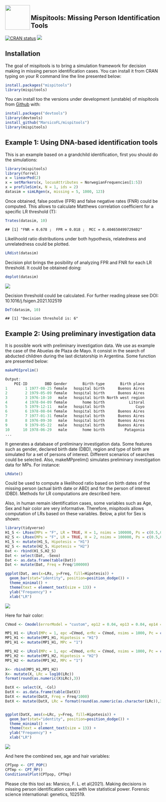 <img src="README_files/figure-markdown_github/mispiIcon.png" align="left" width="80">


## Mispitools: Missing Person Identification Tools

<!-- badges: start -->

[![CRAN status](https://www.r-pkg.org/badges/version/mispitools)](https://CRAN.R-project.org/package=mispitools)
[![](https://cranlogs.r-pkg.org/badges/grand-total/mispitools?color=blue)](https://cran.r-project.org/package=mispitools)

<!-- badges: end -->


## Installation

The goal of mispitools is to bring a simulation framework for decision
making in missing person identification cases. You can install it from CRAN typing on your R command line the line presented below:

``` r
install.packages("mispitools")
library(mispitools)
```

You can install too the
versions under development (unstable) of mispitools from [Github](https://github.com/MarsicoFL/mispitools/)
with:
``` r
install.packages("devtools")
library(devtools)
install_github("MarsicoFL/mispitools")
library(mispitools)
```

## Example 1: Using DNA-based identification tools

This is an example based on a grandchild identification, first you
should do the simulations:

``` r
library(mispitools)
library(forrel)
x = linearPed(2)
x = setMarkers(x, locusAttributes = NorwegianFrequencies[1:5])
x = profileSim(x, N = 1, ids = 2)
datasim = simLRgen(x, missing = 5, 1000, 123)
```

Once obtained, false postive (FPR) and false negative rates (FNR) could
be computed. This allows to calculate Matthews correlation coefficient
for a specific LR threshold (T):

``` r
Trates(datasim, 10)
```

    ## [1] "FNR = 0.678 ;  FPR = 0.018 ;  MCC = 0.404650499729402"

Likelihoold ratio distributions under both hypothesis, relatedness and
unrelatedness could be plotted. 

``` r
LRdist(datasim)
```


Decision plot brings the posibility of analyzing FPR and FNR for each LR threshold. 
It could be obtained doing:

``` r
deplot(datasim)
```

![](README_files/figure-markdown_github/deplot-1.png)

Decision threshold could be calculated. For further reading please see
DOI: 10.1016/j.fsigen.2021.102519

``` r
DeT(datasim, 10)
```

    ## [1] "Decision threshold is: 6"

## Example 2: Using preliminary investigation data

It is possible work with preliminary investigation data. We use as example the case of the Abuelas de Plaza de Mayo. It consist in the search of abducted children during the last dictatorship in Argentina. Some function are presented below:

``` r
makePOIprelim()

Output:
    POI-ID        DBD Gender       Birth-type       Birth place
1        1 1977-08-25 female   hospital birth      Buenos Aires
2        2 1979-05-09 female   hospital birth      Buenos Aires
3        3 1976-10-10   male   hospital birth North west region
4        4 1978-04-09 female       home birth           Litoral
5        5 1979-12-11   male   hospital birth              Cuyo
6        6 1978-08-04 female   hospital birth      Buenos Aires
7        7 1977-01-31 female   hospital birth      Buenos Aires
8        8 1976-09-30   male   hospital birth      Buenos Aires
9        9 1979-05-22   male   hospital birth      Buenos Aires
10      10 1978-06-29   male       home birth         Patagonia
...
```

It generates a database of preliminary investigation data. Some features such as gender, declared birth date (DBD), region and type of birth are simulated for a set of persons of interest. Different scenarios of searches could be selected. Also, makeMPprelim() simulates preliminary investigation data for MPs. For instance:

``` r
LRdate()


```
Could be used to compute a likelihood ratio based on birth dates of the missing person (actual birth date or ABD) and for the person of interest (DBD). Methods for LR computations are described here.

Also, in human remain identification cases, some variables such as Age, Sex and hair color are very informative. Therefore, mispitools allows computation of LRs based on these variables. Below, a plot for Sex is shown:

``` r
library(tidyverse)
H1_S <- LRsex(MPs = "F", LR = TRUE, H = 1, nsims = 100000, Ps = c(0.5,0.5), eps = 0.05, erRs = 0.05)
H2_S <- LRsex(MPs = "F", LR = TRUE, H = 2, nsims = 100000, Ps = c(0.5,0.5), eps = 0.05, erRs = 0.05)
H1_S <- mutate(H1_S, Hipotesis = "H1")
H2_S <- mutate(H2_S, Hipotesis = "H2")
Dat <- rbind(H1_S,H2_S)
Dat <- select(Dat, -Sexo)
Dat <- as.data.frame(table(Dat))
Dat <- mutate(Dat, Freq = Freq/100000)

ggplot(Dat, aes(x=LRs, y=Freq, fill=Hipotesis)) + 
  geom_bar(stat="identity", position=position_dodge()) +
  theme_minimal() +
  theme(text = element_text(size = 13)) +
  ylab("Frequency") +
  xlab("LR")
```


![](README_files/figure-markdown_github/Sex.png)


Here for hair color:

``` r
CVmod <- Cmodel(errorModel = "custom", ep12 = 0.04, ep13 = 0.04, ep14 = 0.01, ep15 = 0.01, ep23 = 0.01, ep24 = 0.01, ep25 = 0.01, ep34 = 0.03, ep35 = 0.04, ep45 = 0.02)

MP1_H1 <- LRcol(MPc = 1, epc =CVmod, erRc = CVmod, nsims = 1000, Pc = c(0.3,0.25,0.2,0.15,0.1), H= 1, LR=TRUE)
MP1_H1 <- mutate(MP1_H1, Hipotesis = "H1")
MP1_H1 <- mutate(MP1_H1, MPc = "1")

MP1_H2 <- LRcol(MPc = 1, epc =CVmod, erRc = CVmod, nsims = 1000, Pc = c(0.3,0.25,0.2,0.15,0.1), H= 2, LR=TRUE)
MP1_H2 <- mutate(MP1_H2, Hipotesis = "H2")
MP1_H2 <- mutate(MP1_H2, MPc = "1")

X<- rbind(MP1_H1,MP1_H2)
X<- mutate(X, LRc = log10(LRc))
format(round(as.numeric(X$LRc),3))

DatX <- select(X, -Col)
DatX <- as.data.frame(table(DatX))
DatX <- mutate(DatX, Freq = Freq/1000)
DatX <- mutate(DatX, LRc = format(round(as.numeric(as.character(LRc)),3)))


ggplot(DatX, aes(x=LRc, y=Freq, fill=Hipotesis)) + 
  geom_bar(stat="identity", position=position_dodge()) +
  theme_minimal() +
  theme(text = element_text(size = 13)) +
  ylab("Frequency") +
  xlab("LR")
```

![](README_files/figure-markdown_github/Hair.png)

And here the combined sex, age and hair variables:

``` r
CPTpop <- CPT_POP()
CPTmp <- CPT_MP()
ConditionalPlot(CPTpop, CPTmp)
```



Please cite this tool as: Marsico, F. L. et al(2021). Making decisions in missing person
identification cases with low statistical power. Forensic science
international: genetics, 102519.
